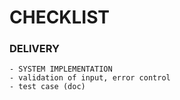 


# CHECKLIST
  
  ### DELIVERY
    - SYSTEM IMPLEMENTATION
    - validation of input, error control 
    - test case (doc)
